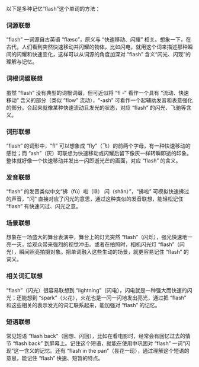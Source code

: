 以下是多种记忆“flash”这个单词的方法：

### 词源联想
“flash” 一词源自古英语 “flæsc”，原义与 “快速移动、闪耀” 相关。想象一下，在古代，人们看到突然快速移动并闪耀的物体，比如闪电，就用这个词来描述那种瞬间的闪耀和快速变化，这样可以从词源的角度加深对 “flash” 含义“闪光、闪现”的理解与记忆。

### 词根词缀联想
虽然 “flash” 没有典型的词根词缀，但可近似将 “fl -” 看作一个具有 “流动、快速移动” 含义的部分（类似 “flow” 流动），“-ash” 可看作一个起辅助发音和表意强化的部分。合起来就像某种快速流动且发光的状态，对应 “flash” 的闪光、飞驰等含义。

### 词形联想
“flash” 的词形中，“fl” 可以想象成 “fly”（飞）的前两个字母，有一种快速移动的感觉；而 “ash”（灰）可联想为快速移动或闪耀后留下像灰一样转瞬即逝的印象。整体就好像一个快速移动并发出一闪即逝光芒的画面，对应 “flash” 的含义。

### 发音联想
“flash” 的发音类似中文“拂（fú）啦（lā） 闪（shǎn）”，“拂啦” 可模拟快速拂过的声音，“闪” 直接对应了闪光的意思，通过这种类似的发音联想，能轻松记住 “flash” 有快速闪过、闪光之意。

### 场景联想
想象在一场盛大的舞台表演中，舞台上的灯光突然 “flash”（闪烁），强光快速地一亮一灭，给观众带来强烈的视觉冲击。或者在拍照时，相机闪光灯 “flash”（闪光），瞬间照亮拍摄对象。把单词融入这些生动的场景，就更容易记住 “flash” 的词义。

### 相关词汇联想
“flash”（闪光）很容易联想到 “lightning”（闪电），闪电就是一种强大而快速的闪光；还能想到 “spark”（火花），火花也是一闪一闪地发出亮光，通过把 “flash” 和这些相关的表示发光的词汇联系起来，能加强对 “flash” 的记忆。

### 短语联想
常见短语 “flash back”（回想、闪回），比如在看电影时，经常会有回忆过去的情节 “flash back” 到屏幕上。记住这个短语，就能在使用中巩固对 “flash” 一词“闪现”这一含义的记忆。还有 “flash in the pan”（昙花一现），通过理解这个短语的意思，能记住 “flash” 快速、短暂的特点。 